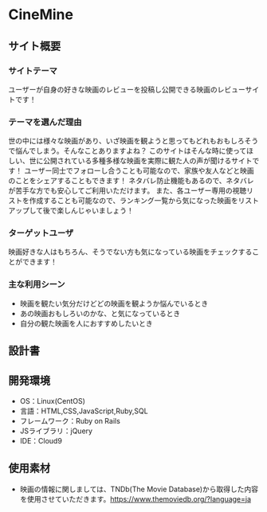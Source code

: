# CineMine

## サイト概要
### サイトテーマ
ユーザーが自身の好きな映画のレビューを投稿し公開できる映画のレビューサイトです！

### テーマを選んだ理由
世の中には様々な映画があり、いざ映画を観ようと思ってもどれもおもしろそうで悩んでしまう。そんなことありますよね？
このサイトはそんな時に使ってほしい、世に公開されている多種多様な映画を実際に観た人の声が聞けるサイトです！
ユーザー同士でフォローし合うことも可能なので、家族や友人などと映画のことをシェアすることもできます！
ネタバレ防止機能もあるので、ネタバレが苦手な方でも安心してご利用いただけます。
また、各ユーザー専用の視聴リストを作成することも可能なので、ランキング一覧から気になった映画をリストアップして後で楽しんじゃいましょう！

### ターゲットユーザ
映画好きな人はもちろん、そうでない方も気になっている映画をチェックすることができます！

### 主な利用シーン
- 映画を観たい気分だけどどの映画を観ようか悩んでいるとき
- あの映画おもしろいのかな、と気になっているとき
- 自分の観た映画を人におすすめしたいとき

## 設計書


## 開発環境
- OS：Linux(CentOS)
- 言語：HTML,CSS,JavaScript,Ruby,SQL
- フレームワーク：Ruby on Rails
- JSライブラリ：jQuery
- IDE：Cloud9

## 使用素材
- 映画の情報に関しましては、TNDb(The Movie Database)から取得した内容を使用させていただきます。https://www.themoviedb.org/?language=ja